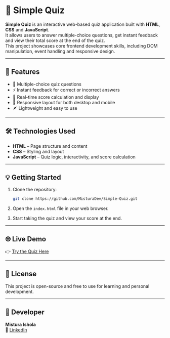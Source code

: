 # 🧠 Simple Quiz

**Simple Quiz** is an interactive web-based quiz application built with **HTML**, **CSS** and **JavaScript**.  
It allows users to answer multiple-choice questions, get instant feedback and view their total score at the end of the quiz.  
This project showcases core frontend development skills, including DOM manipulation, event handling and responsive design.

---

## 🚀 Features

- 📝 Multiple-choice quiz questions  
- ⚡ Instant feedback for correct or incorrect answers  
- 🧮 Real-time score calculation and display  
- 📱 Responsive layout for both desktop and mobile  
- 🪶 Lightweight and easy to use

---

## 🛠️ Technologies Used

- **HTML** – Page structure and content  
- **CSS** – Styling and layout  
- **JavaScript** – Quiz logic, interactivity, and score calculation

---

## 💡 Getting Started

1. Clone the repository:
   ```bash
   git clone https://github.com/MisturaDev/Simple-Quiz.git
   ```

2. Open the `index.html` file in your web browser.  
3. Start taking the quiz and view your score at the end.

---

## 🌐 Live Demo

👉 [Try the Quiz Here](https://misturadev.github.io/Simple-Quiz/)

---

## 📌 License

This project is open-source and free to use for learning and personal development.

---

## 🧠 Developer

**Mistura Ishola**  
🔗 [LinkedIn](https://www.linkedin.com/in/mistura-ishola/)

